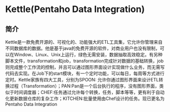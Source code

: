 # Kettle(Pentaho Data Integration)

## 简介

​		Kettle是一款免费开源的、可视化的、功能强大的ETL工具集，它允许你管理来自不同数据库的数据。他是基于java的免费开源的软件，对商业用户也没有限制，可以在Window、Linux、Unix上运行，绿色无需安装，数据抽取高效稳定。有另种脚本文件，transformation和job，transformation完成针对数据的基础转换，job则完成整个工作流的控制，并且可以通过图形界面设计实现做什么业务，而无需写代码去实现。在Job下的start模块，有一个定时功能，可以每日，每周等方式进行定时。Kettle家族有四大工具，分别为SPOON: 允许你通过图形界面来设计ETL转换过程（Transformation）；PAN:Pan是一个后台执行的程序，没有图形界面，类似于时间调度器；CHEF:任务通过允许每个转换，任务，脚本等等，更有利于自动化更新数据仓库的复杂工作；KITCHEN:批量使用由Chef设计的任务。现已更名为Pentaho Data Integration



